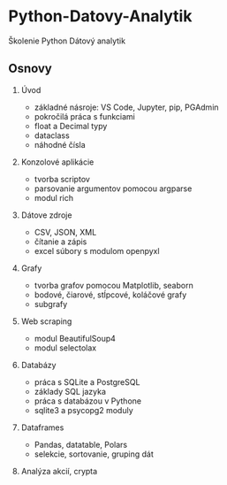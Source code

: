 # Python-Datovy-Analytik
Školenie Python Dátový analytik

## Osnovy

1. Úvod
   - základné násroje: VS Code, Jupyter, pip, PGAdmin
   - pokročilá práca s funkciami
   - float a Decimal typy
   - dataclass
   - náhodné čísla

2. Konzolové aplikácie
   - tvorba scriptov
   - parsovanie argumentov pomocou argparse
   - modul rich
   
3.  Dátove zdroje
    - CSV, JSON, XML
    - čítanie a zápis
    - excel súbory s modulom openpyxl

4. Grafy
    - tvorba grafov pomocou Matplotlib, seaborn
    - bodové, čiarové, stĺpcové, koláčové grafy
    - subgrafy
   
5. Web scraping
   - modul BeautifulSoup4
   - modul selectolax  

6. Databázy
   - práca s SQLite a PostgreSQL
   - základy SQL jazyka
   - práca s databázou v Pythone
   - sqlite3 a psycopg2 moduly
  
7. Dataframes
   - Pandas, datatable, Polars
   - selekcie, sortovanie, gruping dát
  
8. Analýza akcií, crypta
   

